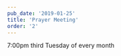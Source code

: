 ```yaml
---
pub_date: '2019-01-25'
title: 'Prayer Meeting'
order: '2'
---
```


7:00pm third Tuesday of every month
